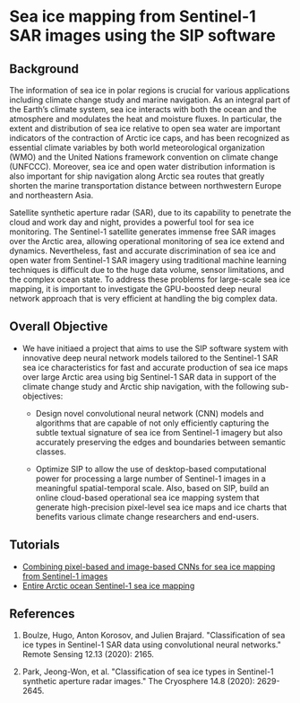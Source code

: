 # Sea ice mapping from Sentinel-1 SAR images using the SIP software

## Background

The information of sea ice in polar regions is crucial for various applications including 
climate change study and marine navigation. As an integral part of the Earth’s climate system, 
sea ice interacts with both the ocean and the atmosphere and modulates the heat and moisture fluxes.
In particular, the extent and distribution of sea ice relative to open sea water are important
indicators of the contraction of Arctic ice caps, and has been recognized as essential climate
variables by both world meteorological organization (WMO) and the United Nations framework
convention on climate change (UNFCCC). Moreover, sea ice and open water distribution
information is also important for ship navigation along Arctic sea routes that greatly shorten the
marine transportation distance between northwestern Europe and northeastern Asia.

Satellite synthetic aperture radar (SAR), due to its capability to penetrate the cloud and work
day and night, provides a powerful tool for sea ice monitoring. The Sentinel-1 satellite generates
immense free SAR images over the Arctic area, allowing operational monitoring of sea ice
extend and dynamics. Nevertheless, fast and accurate discrimination of sea ice and open water
from Sentinel-1 SAR imagery using traditional machine learning techniques is difficult due to the
huge data volume, sensor limitations, and the complex ocean state. To address these problems
for large-scale sea ice mapping, it is important to investigate the GPU-boosted deep neural
network approach that is very efficient at handling the big complex data.

## Overall Objective

* We have initiaed a project that aims to use the SIP software system with innovative deep neural network models
tailored to the Sentinel-1 SAR sea ice characteristics for fast and accurate production of sea ice
maps over large Arctic area using big Sentinel-1 SAR data in support of the climate change
study and Arctic ship navigation, with the following sub-objectives:

  * Design novel convolutional neural network (CNN) models and algorithms that are capable of not only
efficiently capturing the subtle textual signature of sea ice from Sentinel-1 imagery but also
accurately preserving the edges and boundaries between semantic classes. 

  * Optimize SIP to allow the use of desktop-based computational power for processing a large number of Sentinel-1 images
in a meaningful spatial-temporal scale. Also, based on SIP, build an online cloud-based operational sea ice mapping system
that generate high-precision pixel-level sea ice maps and ice charts that benefits various climate
change researchers and end-users.

## Tutorials

* [Combining pixel-based and image-based CNNs for sea ice mapping from Sentinel-1 images](./combining_pixel_image_sea_ice_sentinel1.md)
* [Entire Arctic ocean Sentinel-1 sea ice mapping](./entire_Arctic_sea_ice_sentinel1.md)

## References

1. Boulze, Hugo, Anton Korosov, and Julien Brajard. "Classification of sea ice types in Sentinel-1 SAR data using convolutional neural networks." Remote Sensing 12.13 (2020): 2165.

2. Park, Jeong-Won, et al. "Classification of sea ice types in Sentinel-1 synthetic aperture radar images." The Cryosphere 14.8 (2020): 2629-2645.


